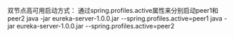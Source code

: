 双节点高可用启动方式：
通过spring.profiles.active属性来分别启动peer1和peer2
java -jar eureka-server-1.0.0.jar --spring.profiles.active=peer1
java -jar eureka-server-1.0.0.jar --spring.profiles.active=peer2